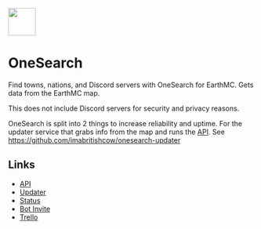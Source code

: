 <img src="https://cdn.bcow.tk/assets/logo.png" width=56/>

# OneSearch

Find towns, nations, and Discord servers with OneSearch for EarthMC. Gets data from the EarthMC map.

This does not include Discord servers for security and privacy reasons.<br>

OneSearch is split into 2 things to increase reliability and uptime. For the updater service that grabs info from the map and runs the [API](https://docs.bcow.tk/). See https://github.com/imabritishcow/onesearch-updater
## Links

* [API](https://github.com/imabritishcow/onesearch-api)
* [Updater](https://github.com/imabritishcow/onesearch-updater)
* [Status](https://bcow.statuspage.io/)
* [Bot Invite](https://l.bcow.tk/osbot)
* [Trello](https://trello.com/b/LVy0jGYg/onesearch)
